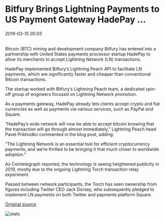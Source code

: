 # Bitfury Brings Lightning Payments to US Payment Gateway HadePay ...

###### 2019-03-15 05:03

Bitcoin (BTC) mining and development company Bitfury has entered into a partnership with United States payments processor startup HadePay to allow its merchants to accept Lightning Network (LN) transactions.

HadePay implemented Bitfury’s Lightning Peach API to facilitate LN payments, which are significantly faster and cheaper than conventional Bitcoin transactions.

The startup worked with Bitfury’s Lightning Peach team, a dedicated spin-off group of engineers focused on Lightning Network promotion.

As a payments gateway, HadePay already lets clients accept crypto and fiat currencies as well as payments via various services, such as PayPal and Square.

“HadePay’s wide network will now be able to accept bitcoin knowing that the transaction will go through almost immediately,” Lightning Peach head Pavel Prikhodko commented in the blog post, adding:

“The Lightning Network is an essential tool for efficient cryptocurrency payments, and we’re thrilled to be bringing it that much closer to worldwide adoption.”

As Cointelegraph reported, the technology is seeing heightened publicity in 2019, mostly due to the ongoing Lightning Torch transaction relay experiment.

Passed between network participants, the Torch has seen ownership from figures including Twitter CEO Jack Dorsey, who subsequently pledged to implement LN payments on both Twitter and payments platform Square.

[Original source](https://cointelegraph.com/news/bitfury-brings-lightning-payments-to-us-payment-gateway-hadepay)

![stats](https://c.statcounter.com/11760860/0/a89fa40b/1/ "stats")